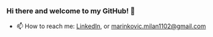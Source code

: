 ### Hi there and welcome to my GitHub! 👋

<!--
**Marinko23/Marinko23** is a ✨ _special_ ✨ repository because its `README.md` (this file) appears on your GitHub profile.

-->


- 📫 How to reach me: [LinkedIn](https://www.linkedin.com/in/milan-marinkovi%C4%87-843a36271/), or [marinkovic.milan1102@gmail.com](https://www.linkedin.com/in/milan-marinkovi%C4%87-843a36271/)
